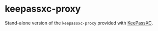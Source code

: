 # keepassxc-proxy
Stand-alone version of the `keepassxc-proxy` provided with [KeePassXC](https://github.com/keepassxreboot/keepassxc).
